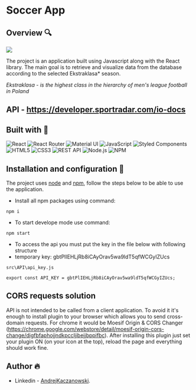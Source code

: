 # Soccer App

## Overview 🔍

![](./src/animation/Animation.gif)

The project is an application built using Javascript along with the React library. The main goal is to retrieve and visualize data from the database according to the selected Ekstraklasa* season.

_Ekstraklasa - is the highest class in the hierarchy of men's league football in Poland_

## API - https://developer.sportradar.com/io-docs


## Built with 🔧
![React](https://img.shields.io/badge/React-20232A?style=for-the-badge&logo=react&logoColor=61DAFB)
![React Router](https://img.shields.io/badge/React_Router-CB3837?style=for-the-badge&logo=react-router&logoColor=61DAFB)
![Material UI](https://img.shields.io/badge/Material_UI-243763?style=for-the-badge&logo=mui&logoColor=61DAFB)
![JavaScript](https://img.shields.io/badge/JavaScript-323330?style=for-the-badge&logo=javascript&logoColor=F7DF1E)
![Styled Components](https://img.shields.io/badge/Styled_components-FF9E9E?style=for-the-badge&logo=styled-components&logoColor=F7DF1E)
![HTML5](https://img.shields.io/badge/HTML5-E34F26?style=for-the-badge&logo=html5&logoColor=white)
![CSS3](https://img.shields.io/badge/CSS3-1572B6?style=for-the-badge&logo=css3&logoColor=white)
![REST API](https://img.shields.io/badge/REST%20API-4f736d?style=for-the-badge&logoColor=white)
![Node.js](https://img.shields.io/badge/Node.JS-339933?style=for-the-badge&logo=Node.js&logoColor=white)
![NPM](https://img.shields.io/badge/NPM-CB3837?style=for-the-badge&logo=npm&logoColor=white)

## Installation and configuration 💾

The project uses [node](https://nodejs.org/en/) and [npm](https://www.npmjs.com/), follow the steps below to be able to use the application.

- Install all npm packages using command:
````
npm i
````

- To start develope mode use command:

````
npm start
````
- To access the api you must put the key in the file below with following structure
- temporary key: gbtPlIEHLjRb8iCAyOrav5wa9ldT5qfWCGyIZUcs
````
src\API\api_key.js

export const API_KEY = gbtPlIEHLjRb8iCAyOrav5wa9ldT5qfWCGyIZUcs;

````

## CORS requests solution
API is not intended to be called from a client application. To avoid it it's enough to install plugin to your browser which allows you to send cross-domain requests. For chrome it would be Moesif Origin & CORS Changer (https://chrome.google.com/webstore/detail/moesif-origin-cors-change/digfbfaphojjndkpccljibejjbppifbc).
After installing this plugin just set your plugin ON (on your icon at the top), reload the page and everything should work fine.

## Author 🔥
* Linkedin - [AndrejKaczanowski](https://www.linkedin.com/in/andrej-kaczanowski-frontend/).
